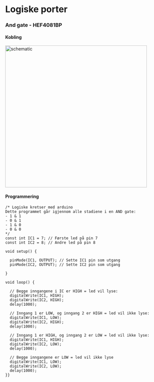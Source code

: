 # Logiske porter


### And gate - HEF4081BP
#### Kobling
<img width="450" alt="schematic" src="https://cloud.githubusercontent.com/assets/18582452/24607457/2ad97b4e-1872-11e7-9ce6-e2d1bef17a60.jpg">

#### Programmering

```arduino
/* Logiske kretser med arduino
Dette programmet går igjennom alle stadiene i en AND gate:
- 1 & 1
- 0 & 1
- 1 & 0
- 0 & 0
*/
const int IC1 = 7; // Første led på pin 7
const int IC2 = 8; // Andre led på pin 8

void setup() {
  
  pinMode(IC1, OUTPUT); // Sette IC1 pin som utgang
  pinMode(IC2, OUTPUT); // Sette IC2 pin som utgang

}

void loop() {
  
  // Begge inngangene i IC er HIGH = led vil lyse:
  digitalWrite(IC1, HIGH);
  digitalWrite(IC2, HIGH);
  delay(1000);

  // Inngang 1 er LOW, og inngang 2 er HIGH = led vil ikke lyse:
  digitalWrite(IC1, LOW);
  digitalWrite(IC2, HIGH);
  delay(1000);
 
  // Inngang 1 er HIGH, og inngang 2 er LOW = led vil ikke lyse:
  digitalWrite(IC1, HIGH);
  digitalWrite(IC2, LOW);
  delay(1000);

  // Begge inngangene er LOW = led vil ikke lyse
  digitalWrite(IC1, LOW);
  digitalWrite(IC2, LOW);
  delay(1000);
}}
```

